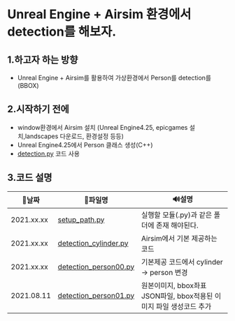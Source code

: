 # Unreal Engine + Airsim 환경에서 detection를 해보자. 

## 1.하고자 하는 방향
- Unreal Engine + Airsim를 활용하여 가상환경에서 Person를 detection를(BBOX)

## 2.시작하기 전에
- window환경에서 Airsim 설치 (Unreal Engine4.25, epicgames 설치,landscapes 다운로드, 환경설정 등등)
- Unreal Engine4.25에서 Person 클래스 생성(C++)
- [detection.py](https://github.com/microsoft/AirSim/blob/master/PythonClient/detection/detection.py
) 코드 사용 

## 3.코드 설명

|📅날짜|📒파일명|🔊설명|
|---|----|----|
| 2021.xx.xx|[setup_path.py](https://github.com/SIMYJ/Sim2Data/blob/main/Airsim_detection/code/setup_path.py)| 실행할 모듈(.py)과 같은 폴더에 존재 해야된다.|
| 2021.xx.xx|[detection_cylinder.py](https://github.com/SIMYJ/Sim2Data/blob/main/Airsim_detection/code/detection_cylinder.py)| Airsim에서 기본 제공하는 코드|
| 2021.xx.xx|[detection_person00.py](https://github.com/SIMYJ/Sim2Data/blob/main/Airsim_detection/code/detection_person00.py)| 기본제공 코드에서 cylinder -> person 변경|
| 2021.08.11|[detection_person01.py](https://github.com/SIMYJ/Sim2Data/blob/main/Airsim_detection/code/detection_person01.py)| 원본이미지, bbox좌표 JSON파일, bbox적용된 이미지 파일 생성코드 추가  |



